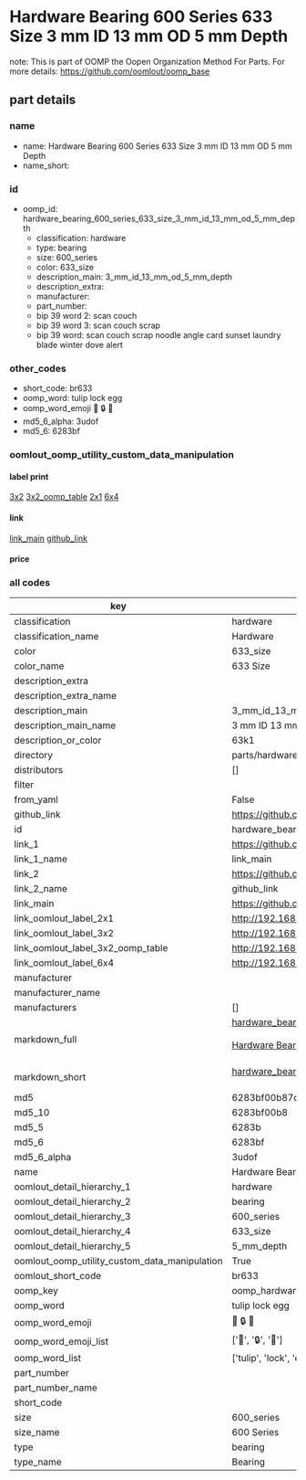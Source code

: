 # Hardware Bearing 600 Series 633 Size 3 mm ID 13 mm OD 5 mm Depth  

note: This is part of OOMP the Oopen Organization Method For Parts. For more details: https://github.com/oomlout/oomp_base

##  part details





### name
* name: Hardware Bearing 600 Series 633 Size 3 mm ID 13 mm OD 5 mm Depth
* name_short: 
### id
* oomp_id: hardware_bearing_600_series_633_size_3_mm_id_13_mm_od_5_mm_depth
  * classification: hardware
  * type: bearing
  * size: 600_series
  * color: 633_size
  * description_main: 3_mm_id_13_mm_od_5_mm_depth
  * description_extra: 
  * manufacturer: 
  * part_number: 
  * bip 39 word 2: scan couch
  * bip 39 word 3: scan couch scrap
  * bip 39 word: scan couch scrap noodle angle card sunset laundry blade winter dove alert

### other_codes
* short_code: br633
* oomp_word: tulip lock egg
* oomp_word_emoji :tulip: :lock: :egg:
* md5_6_alpha: 3udof
* md5_6: 6283bf






### oomlout_oomp_utility_custom_data_manipulation
#### label print
[3x2](http://192.168.1.245:1112/?label=oomp%203udof)
[3x2_oomp_table](http://192.168.1.107:1112/?label=oomp%203udof)
[2x1](http://192.168.1.242:1112/?label=oomp%203udof)
[6x4](http://192.168.1.55:1112/?label=oomp%203udof)    

#### link

[link_main](https://github.com/oomlout/oomlout_oomp_current_version_messy/tree/main/parts/hardware_bearing_600_series_633_size_3_mm_id_13_mm_od_5_mm_depth) [github_link](https://github.com/oomlout/oomlout_oomp_part_src/tree/main/parts/hardware_bearing_600_series_633_size_3_mm_id_13_mm_od_5_mm_depth)                             

#### price







### all codes 
| key | value |  
| --- | --- |  
| classification | hardware |  
| classification_name | Hardware |  
| color | 633_size |  
| color_name | 633 Size |  
| description_extra |  |  
| description_extra_name |  |  
| description_main | 3_mm_id_13_mm_od_5_mm_depth |  
| description_main_name | 3 mm ID 13 mm OD 5 mm Depth |  
| description_or_color | 63k1 |  
| directory | parts/hardware_bearing_600_series_633_size_3_mm_id_13_mm_od_5_mm_depth |  
| distributors | [] |  
| filter |  |  
| from_yaml | False |  
| github_link | https://github.com/oomlout/oomlout_oomp_part_src/tree/main/parts/hardware_bearing_600_series_633_size_3_mm_id_13_mm_od_5_mm_depth |  
| id | hardware_bearing_600_series_633_size_3_mm_id_13_mm_od_5_mm_depth |  
| link_1 | https://github.com/oomlout/oomlout_oomp_current_version_messy/tree/main/parts/hardware_bearing_600_series_633_size_3_mm_id_13_mm_od_5_mm_depth |  
| link_1_name | link_main |  
| link_2 | https://github.com/oomlout/oomlout_oomp_part_src/tree/main/parts/hardware_bearing_600_series_633_size_3_mm_id_13_mm_od_5_mm_depth |  
| link_2_name | github_link |  
| link_main | https://github.com/oomlout/oomlout_oomp_current_version_messy/tree/main/parts/hardware_bearing_600_series_633_size_3_mm_id_13_mm_od_5_mm_depth |  
| link_oomlout_label_2x1 | http://192.168.1.242:1112/?label=oomp%203udof |  
| link_oomlout_label_3x2 | http://192.168.1.245:1112/?label=oomp%203udof |  
| link_oomlout_label_3x2_oomp_table | http://192.168.1.107:1112/?label=oomp%203udof |  
| link_oomlout_label_6x4 | http://192.168.1.55:1112/?label=oomp%203udof |  
| manufacturer |  |  
| manufacturer_name |  |  
| manufacturers | [] |  
| markdown_full | [hardware_bearing_600_series_633_size_3_mm_id_13_mm_od_5_mm_depth](https://github.com/oomlout/oomlout_oomp_current_version_messy/tree/main/parts/hardware_bearing_600_series_633_size_3_mm_id_13_mm_od_5_mm_depth)<br>[](https://github.com/oomlout/oomlout_oomp_current_version_messy/tree/main/parts/hardware_bearing_600_series_633_size_3_mm_id_13_mm_od_5_mm_depth)<br>[Hardware Bearing 600 Series 633 Size 3 Mm Id 13 Mm Od 5 Mm Depth](https://github.com/oomlout/oomlout_oomp_current_version_messy/tree/main/parts/hardware_bearing_600_series_633_size_3_mm_id_13_mm_od_5_mm_depth)<br><br> |  
| markdown_short | [hardware_bearing_600_series_633_size_3_mm_id_13_mm_od_5_mm_depth](https://github.com/oomlout/oomlout_oomp_current_version_messy/tree/main/parts/hardware_bearing_600_series_633_size_3_mm_id_13_mm_od_5_mm_depth)<br><br> |  
| md5 | 6283bf00b87dbb308a04696182cc3e01 |  
| md5_10 | 6283bf00b8 |  
| md5_5 | 6283b |  
| md5_6 | 6283bf |  
| md5_6_alpha | 3udof |  
| name | Hardware Bearing 600 Series 633 Size 3 mm ID 13 mm OD 5 mm Depth |  
| oomlout_detail_hierarchy_1 | hardware |  
| oomlout_detail_hierarchy_2 | bearing |  
| oomlout_detail_hierarchy_3 | 600_series |  
| oomlout_detail_hierarchy_4 | 633_size |  
| oomlout_detail_hierarchy_5 | 5_mm_depth |  
| oomlout_oomp_utility_custom_data_manipulation | True |  
| oomlout_short_code | br633 |  
| oomp_key | oomp_hardware_bearing_600_series_633_size_3_mm_id_13_mm_od_5_mm_depth |  
| oomp_word | tulip lock egg |  
| oomp_word_emoji | :tulip: :lock: :egg: |  
| oomp_word_emoji_list | [':tulip:', ':lock:', ':egg:'] |  
| oomp_word_list | ['tulip', 'lock', 'egg'] |  
| part_number |  |  
| part_number_name |  |  
| short_code |  |  
| size | 600_series |  
| size_name | 600 Series |  
| type | bearing |  
| type_name | Bearing |  
